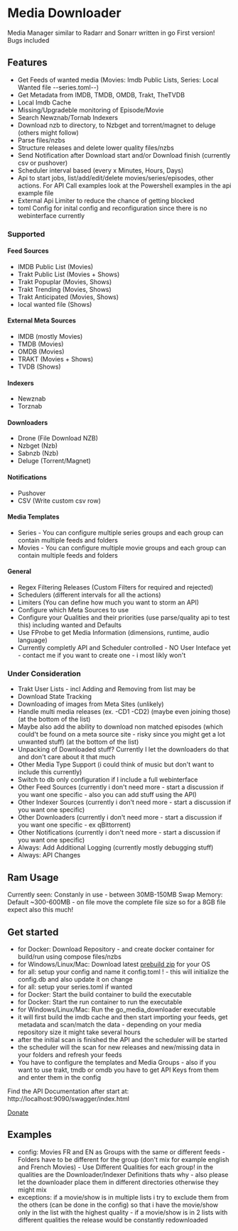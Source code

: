 # Media Downloader
Media Manager similar to Radarr and Sonarr written in go
First version! Bugs included

## Features

- Get Feeds of wanted media (Movies: Imdb Public Lists, Series: Local Wanted file --series.toml--)
- Get Metadata from IMDB, TMDB, OMDB, Trakt, TheTVDB
- Local Imdb Cache
- Missing/Upgradeble monitoring of Episode/Movie
- Search Newznab/Tornab Indexers
- Download nzb to directory, to Nzbget and torrent/magnet to deluge (others might follow)
- Parse files/nzbs
- Structure releases and delete lower quality files/nzbs
- Send Notification after Download start and/or Download finish (currently csv or pushover)
- Scheduler interval based (every x Minutes, Hours, Days)
- Api to start jobs, list/add/edit/delete movies/series/episodes, other actions. For API Call examples look at the Powershell examples in the api example file
- External Api Limiter to reduce the chance of getting blocked
- toml Config for inital config and reconfiguration since there is no webinterface currently

### Supported
#### Feed Sources

- IMDB Public List (Movies)
- Trakt Public List (Movies + Shows)
- Trakt Popuplar (Movies, Shows)
- Trakt Trending (Movies, Shows)
- Trakt Anticipated (Movies, Shows)
- local wanted file (Shows)

#### External Meta Sources

- IMDB (mostly Movies)
- TMDB (Movies)
- OMDB (Movies)
- TRAKT (Movies + Shows)
- TVDB (Shows)
#### Indexers

- Newznab
- Torznab

#### Downloaders

- Drone (File Download NZB)
- Nzbget (Nzb)
- Sabnzb (Nzb)
- Deluge (Torrent/Magnet)

#### Notifications

- Pushover
- CSV (Write custom csv row)

#### Media Templates

- Series - You can configure multiple series groups and each group can contain multiple feeds and folders
- Movies - You can configure multiple movie groups and each group can contain multiple feeds and folders

#### General

- Regex Filtering Releases (Custom Filters for required and rejected)
- Schedulers (different intervals for all the actions)
- Limiters (You can define how much you want to storm an API)
- Configure which Meta Sources to use
- Configure your Qualities and their priorities (use parse/quality api to test this) including wanted and Defaults
- Use FProbe to get Media Information (dimensions, runtime, audio language)
- Currently completly API and Scheduler controlled - NO User Inteface yet - contact me if you want to create one - i most likly won't

### Under Consideration

- Trakt User Lists - incl Adding and Removing from list may be
- Download State Tracking
- Downloading of images from Meta Sites (unlikely)
- Handle multi media releases (ex. -CD1 -CD2) (maybe even joining those) (at the bottom of the list)
- Maybe also add the ability to download non matched episodes (which could't be found on a meta source site - risky since you might get a lot unwanted stuff) (at the bottom of the list)
- Unpacking of Downloaded stuff? Currently I let the downloaders do that and don't care about it that much
- Other Media Type Support (i could think of music but don't want to include this currently)
- Switch to db only configuration if I include a full webinterface
- Other Feed Sources (currently i don't need more - start a discussion if you want one specific - also you can add stuff using the API)
- Other Indexer Sources (currently i don't need more - start a discussion if you want one specific)
- Other Downloaders (currently i don't need more - start a discussion if you want one specific - ex qBittorrent)
- Other Notifications (currently i don't need more - start a discussion if you want one specific)
- Always: Add Additional Logging (currently mostly debugging stuff)
- Always: API Changes

## Ram Usage

Currently seen: 
Constanly in use - between 30MB-150MB
Swap Memory: Default ~300-600MB - on file move the complete file size so for a 8GB file expect also this much!
## Get started

- for Docker: Download Repository - and create docker container for build/run using compose files/nzbs
- for Windows/Linux/Mac: Download latest [prebuild zip](https://github.com/Kellerman81/go_media_downloader/releases/tag/latest_develop) for your OS
- for all: setup your config and name it config.toml ! - this will initialize the config.db and also update it on change
- for all: setup your series.toml if wanted
- for Docker: Start the build container to build the executable
- for Docker: Start the run container to run the executable
- for Windows/Linux/Mac: Run the go_media_downloader executable
- it will first build the imdb cache and then start importing your feeds, get metadata and scan/match the data - depending on your media repository size it might take several hours
- after the initial scan is finished the API and the scheduler will be started
- the scheduler will the scan for new releases and new/missing data in your folders and refresh your feeds
- You have to configure the templates and Media Groups - also if you want to use trakt, tmdb or omdb you have to get API Keys from them and enter them in the config

Find the API Documentation after start at:
http://localhost:9090/swagger/index.html

[Donate](https://www.paypal.com/donate?hosted_button_id=JRT8FJ6GG8CXN)

## Examples

- config: Movies FR and EN as Groups with the same or different feeds - Folders have to be different for the group (don't mix for example english and French Movies) - Use Different Qualities for each group! in the qualities are the Downloader/Indexer Definitions thats why - also please let the downloader place them in different directories otherwise they might mix
- exceptions: if a movie/show is in multiple lists i try to exclude them from the others (can be done in the config) so that i have the movie/show only in the list with the highest quality - if a movie/show is in 2 lists with different qualities the release would be constantly redownloaded
